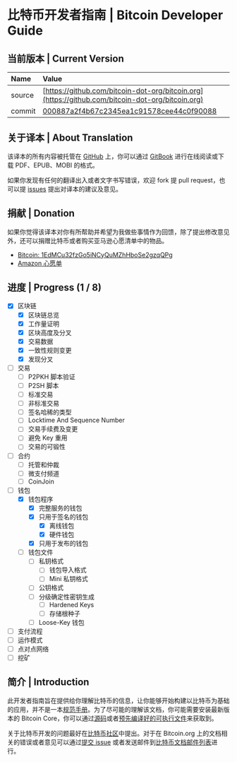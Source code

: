 # 比特币开发者指南 \| Bitcoin Developer Guide

## 当前版本 \| Current Version

| Name | Value |
| :--- | :--- |
| source | [https://github.com/bitcoin-dot-org/bitcoin.org](https://github.com/bitcoin-dot-org/bitcoin.org) |
| commit | [000887a2f4b67c2345ea1c91578cee44c0f90088](https://github.com/bitcoin-dot-org/bitcoin.org/commit/000887a2f4b67c2345ea1c91578cee44c0f90088) |

## 关于译本 \| About Translation

该译本的所有内容被托管在 [GitHub](https://github.com/0dayZh/bitcoin_developer_guide) 上，你可以通过 [GitBook](https://www.gitbook.com/book/0dayzh/bitcoin_developer_guide) 进行在线阅读或下载 PDF、EPUB、MOBI 的格式。

如果你发现有任何的翻译出入或者文字书写错误，欢迎 fork 提 pull request，也可以提 [issues](https://github.com/0dayZh/bitcoin_developer_guide/issues) 提出对译本的建议及意见。

## 捐献 \| Donation

如果你觉得该译本对你有所帮助并希望为我做些事情作为回馈，除了提出修改意见外，还可以捐赠比特币或者购买亚马逊心愿清单中的物品。

* [Bitcoin: 1EdMCu32fzGo5iNCyQuMZhHboSe2gzqQPg](bitcoin:1EdMCu32fzGo5iNCyQuMZhHboSe2gzqQPg)
* [Amazon 心愿单](http://www.amazon.cn/registry/wishlist/QBFPXWCWVD4N)

## 进度 \| Progress (1 / 8)

* [x] 区块链
    * [x] 区块链总览
    * [x] 工作量证明
    * [x] 区块高度及分叉
    * [x] 交易数据
    * [x] 一致性规则变更
    * [x] 发现分叉
* [ ] 交易
    * [ ] P2PKH 脚本验证
    * [ ] P2SH 脚本
    * [ ] 标准交易
    * [ ] 非标准交易
    * [ ] 签名哈稀的类型
    * [ ] Locktime And Sequence Number
    * [ ] 交易手续费及变更
    * [ ] 避免 Key 重用
    * [ ] 交易的可锻性
* [ ] 合约
    * [ ] 托管和仲裁
    * [ ] 微支付频道
    * [ ] CoinJoin
* [ ] 钱包
    * [x] 钱包程序
        * [x] 完整服务的钱包
        * [x] 只用于签名的钱包
            * [x] 离线钱包
            * [x] 硬件钱包
        * [x] 只用于发布的钱包
    * [ ] 钱包文件
        * [ ] 私钥格式
            * [ ] 钱包导入格式
            * [ ] Mini 私钥格式
        * [ ] 公钥格式
        * [ ] 分级确定性密钥生成
            * [ ] Hardened Keys
            * [ ] 存储根种子
        * [ ] Loose-Key 钱包
* [ ] 支付流程
* [ ] 运作模式
* [ ] 点对点网络
* [ ] 挖矿

## 简介 \| Introduction

此开发者指南旨在提供给你理解比特币的信息，让你能够开始构建以比特币为基础的应用，并不是一本[规范手册](https://bitcoin.org/en/developer-reference#not-a-specification)。为了尽可能的理解该文档，你可能需要安装最新版本的 Bitcoin Core，你可以通过[源码](https://github.com/bitcoin/bitcoin)或者[预先编译好的可执行文件](https://bitcoin.org/en/download)来获取到。

关于比特币开发的问题最好在[比特币社区](https://bitcoin.org/en/development#devcommunities)中提出。对于在 Bitcoin.org 上的文档相关的错误或者意见可以通过[提交 issue](https://github.com/bitcoin-dot-org/bitcoin.org/issues) 或者发送邮件到[比特币文档邮件列表](https://groups.google.com/forum/#!forum/bitcoin-documentation)进行。

